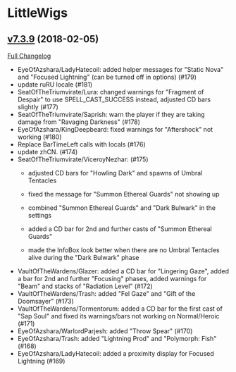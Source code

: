 # LittleWigs

## [v7.3.9](https://github.com/BigWigsMods/LittleWigs/tree/v7.3.9) (2018-02-05)
[Full Changelog](https://github.com/BigWigsMods/LittleWigs/compare/v7.3.8...v7.3.9)

- EyeOfAzshara/LadyHatecoil: added helper messages for "Static Nova" and "Focused Lightning" (can be turned off in options) (#179)  
- update ruRU locale (#181)  
- SeatOfTheTriumvirate/Lura: changed warnings for "Fragment of Despair" to use SPELL\_CAST\_SUCCESS instead, adjusted CD bars slightly (#177)  
- SeatOfTheTriumvirate/Saprish: warn the player if they are taking damage from "Ravaging Darkness" (#178)  
- EyeOfAzshara/KingDeepbeard: fixed warnings for "Aftershock" not working (#180)  
- Replace BarTimeLeft calls with locals (#176)  
- update zhCN. (#174)  
- SeatOfTheTriumvirate/ViceroyNezhar: (#175)  
    - adjusted CD bars for "Howling Dark" and spawns of Umbral Tentacles  
    - fixed the message for "Summon Ethereal Guards" not showing up  
    - combined "Summon Ethereal Guards" and "Dark Bulwark" in the settings  
    - added a CD bar for 2nd and further casts of "Summon Ethereal Guards"  
    - made the InfoBox look better when there are no Umbral Tentacles alive during the "Dark Bulwark" phase  
- VaultOfTheWardens/Glazer: added a CD bar for "Lingering Gaze", added a bar for 2nd and further "Focusing" phases, added warnings for "Beam" and stacks of "Radiation Level" (#172)  
- VaultOfTheWardens/Trash: added "Fel Gaze" and "Gift of the Doomsayer" (#173)  
-  VaultOfTheWardens/Tormentorum: added a CD bar for the first cast of "Sap Soul" and fixed its warnings/bars not working on Normal/Heroic (#171)  
- EyeOfAzshara/WarlordParjesh: added "Throw Spear" (#170)  
-  EyeOfAzshara/Trash: added "Lightning Prod" and "Polymorph: Fish" (#168)  
- EyeOfAzshara/LadyHatecoil: added a proximity display for Focused Lightning (#169)  
